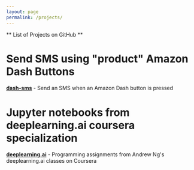```yaml
---
layout: page
permalink: /projects/
---
```


** List of Projects on GitHub **

Send SMS using "product" Amazon Dash Buttons
====================
<!--
Add any image here
![](/assets/tf.jpg) 
-->

<a href="https://github.com/sanzgiri/dash-sms" target="_blank">**dash-sms**</a> - Send an SMS when an Amazon Dash button is pressed

Jupyter notebooks from deeplearning.ai coursera specialization
====================
<!--
Add any image here
![](/assets/tf.jpg) 
-->

<a href="https://github.com/sanzgiri/deeplearning.ai" target="_blank">**deeplearning.ai**</a> - Programming assignments from Andrew Ng's deeplearning.ai classes on Coursera
